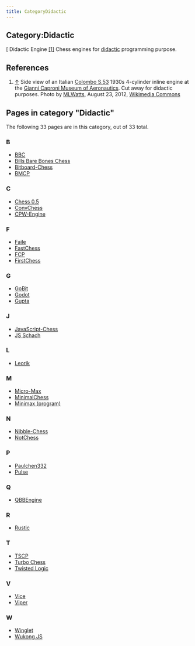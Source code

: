 ```yaml
---
title: CategoryDidactic
---
```

## Category:Didactic



\[ Didactic Engine <a id="cite-note-1" href="#cite-ref-1">[1]</a>
Chess engines for [didactic](https://en.wikipedia.org/wiki/Didactic_method) programming purpose.

## References

1. <a id="cite-ref-1" href="#cite-note-1">↑</a>  Side view of an Italian [Colombo S.53](https://it.wikipedia.org/wiki/Colombo_S.53) 1930s 4-cylinder inline engine at the [Gianni Caproni Museum of Aeronautics](https://en.wikipedia.org/wiki/Gianni_Caproni_Museum_of_Aeronautics). Cut away for didactic purposes. Photo by [MLWatts](https://commons.wikimedia.org/wiki/User:MLWatts), August 23, 2012, [Wikimedia Commons](https://en.wikipedia.org/wiki/Wikimedia_Commons)

## Pages in category "Didactic"

The following 33 pages are in this category, out of 33 total.

### B

- [BBC](BBC "BBC")
- [Bills Bare Bones Chess](Bills_Bare_Bones_Chess "Bills Bare Bones Chess")
- [Bitboard-Chess](Bitboard-Chess "Bitboard-Chess")
- [BMCP](BMCP "BMCP")

### C

- [Chess 0.5](Chess_0.5 "Chess 0.5")
- [ConvChess](ConvChess "ConvChess")
- [CPW-Engine](CPW-Engine "CPW-Engine")

### F

- [Faile](Faile "Faile")
- [FastChess](FastChess "FastChess")
- [FCP](FCP "FCP")
- [FirstChess](FirstChess "FirstChess")

### G

- [GoBit](GoBit "GoBit")
- [Godot](Godot "Godot")
- [Gupta](Gupta "Gupta")

### J

- [JavaScript-Chess](JavaScript-Chess "JavaScript-Chess")
- [JS Schach](JS_Schach "JS Schach")

### L

- [Leorik](Leorik "Leorik")

### M

- [Micro-Max](Micro-Max "Micro-Max")
- [MinimalChess](MinimalChess "MinimalChess")
- [Minimax (program)](</Minimax_(program)> "Minimax (program)")

### N

- [Nibble-Chess](Nibble-Chess "Nibble-Chess")
- [NotChess](NotChess "NotChess")

### P

- [Paulchen332](Paulchen332 "Paulchen332")
- [Pulse](Pulse "Pulse")

### Q

- [QBBEngine](QBBEngine "QBBEngine")

### R

- [Rustic](Rustic "Rustic")

### T

- [TSCP](TSCP "TSCP")
- [Turbo Chess](Turbo_Chess "Turbo Chess")
- [Twisted Logic](Twisted_Logic "Twisted Logic")

### V

- [Vice](Vice "Vice")
- [Viper](Viper "Viper")

### W

- [Winglet](Winglet "Winglet")
- [Wukong JS](Wukong_JS "Wukong JS")

